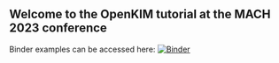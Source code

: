 ## Welcome to the OpenKIM tutorial at the MACH 2023 conference 

Binder examples can be accessed here: [![Binder](https://mybinder.org/badge_logo.svg)](https://mybinder.org/v2/gh/openkim/OpenKIM-demo/HEAD?labpath=mach-2023-openkim-tutorial/index.jupyterlab-workspace)
